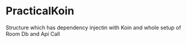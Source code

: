 # PracticalKoin
Structure which has dependency injectin with Koin and whole setup of Room Db and Api Call
